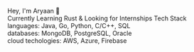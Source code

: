Hey, I'm Aryaan 👋     
Currently Learning Rust & Looking for Internships
Tech Stack    
languages: Java, Go, Python, C/C++, SQL     
databases: MongoDB, PostgreSQL, Oracle     
cloud techologies: AWS, Azure, Firebase     


